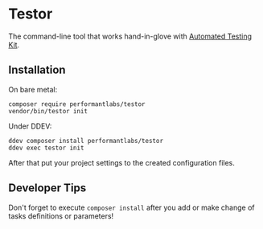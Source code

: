 # Testor

The command-line tool that works hand-in-glove with [Automated Testing Kit](https://www.drupal.org/project/automated_testing_kit).

## Installation

On bare metal:
```shell
composer require performantlabs/testor
vendor/bin/testor init
```

Under DDEV:
```shell
ddev composer install performantlabs/testor
ddev exec testor init
```

After that put your project settings
to the created configuration files.


## Developer Tips
Don't forget to execute `composer install` after you add or make change of 
tasks definitions or parameters!